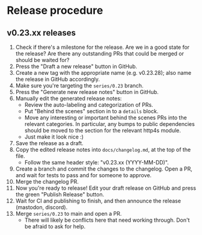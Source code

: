 # Release procedure

## v0.23.xx releases

1. Check if there's a milestone for the release. Are we in a good state for the release? Are there any outstanding PRs that could be merged or should be waited for?
1. Press the "Draft a new release" button in GitHub.
1. Create a new tag with the appropriate name (e.g. v0.23.28); also name the release in GitHub accordingly.
1. Make sure you're targeting the `series/0.23` branch.
1. Press the "Generate new release notes" button in GitHub.
1. Manually edit the generated release notes:
    - Review the auto-labeling and categorization of PRs.
    - Put "Behind the scenes" section in to a `details` block.
    - Move any interesting or important behind the scenes PRs into the relevant categories. In particular, any bumps to public dependencies should be moved to the section for the relevant http4s module.
    - Just make it look nice :)
1. Save the release as a draft.
1. Copy the edited release notes into `docs/changelog.md`, at the top of the file.
    - Follow the same header style: "v0.23.xx (YYYY-MM-DD)".
1. Create a branch and commit the changes to the changelog. Open a PR, and wait for tests to pass and for someone to approve.
1. Merge the changelog PR.
1. Now you're ready to release! Edit your draft release on GitHub and press the green "Publish Release" button.
1. Wait for CI and publishing to finish, and then announce the release (mastodon, discord).
1. Merge `series/0.23` to main and open a PR.
    - There will likely be conflicts here that need working through. Don't be afraid to ask for help.
